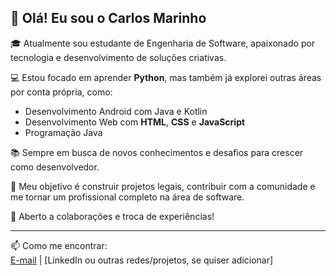 ## 👋 Olá! Eu sou o Carlos Marinho

🎓 Atualmente sou estudante de Engenharia de Software, apaixonado por tecnologia e desenvolvimento de soluções criativas.

💻 Estou focado em aprender **Python**, mas também já explorei outras áreas por conta própria, como:

- Desenvolvimento Android com Java e Kotlin
- Desenvolvimento Web com **HTML**, **CSS** e **JavaScript**
- Programação Java

📚 Sempre em busca de novos conhecimentos e desafios para crescer como desenvolvedor.

🚀 Meu objetivo é construir projetos legais, contribuir com a comunidade e me tornar um profissional completo na área de software.

🤝 Aberto a colaborações e troca de experiências!

---

📫 Como me encontrar: <br>
[E-mail](cmarinho.dev@gmail.com) | [LinkedIn ou outras redes/projetos, se quiser adicionar]

